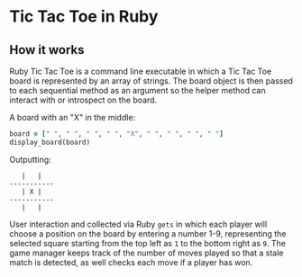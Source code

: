 # Tic Tac Toe in Ruby


## How it works

Ruby Tic Tac Toe is a command line executable in which a Tic Tac Toe board is represented by an array of strings. The board object is then passed to each sequential method as an argument so the helper method can interact with or introspect on the board.


A board with an "X" in the middle:
```ruby
board = [" ", " ", " ", " ", "X", " ", " ", " ", " "]
display_board(board)
```
Outputting:

```
   |   |   
-----------
   | X |   
-----------
   |   |   
```


User interaction and collected via Ruby `gets` in which each player will choose a position on the board by entering a number 1-9, representing the selected square starting from the top left as `1` to the bottom right as `9`. The game manager keeps track of the number of moves played so that a stale match is detected, as well checks each move if a player has won.
